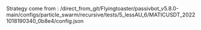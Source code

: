 Strategy come from : /direct_from_git/Flyingtoaster/passivbot_v5.8.0-main/configs/particle_swarm/recursive/tests/5_lessAU_6/MATICUSDT_20221018190340_0b8e4/config.json